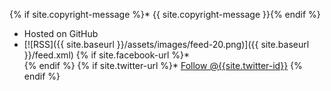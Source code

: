 {% if site.copyright-message %}* {{ site.copyright-message }}{% endif %}
* Hosted on GitHub
* [![RSS]({{ site.baseurl }}/assets/images/feed-20.png)]({{ site.baseurl }}/feed.xml)
{% if site.facebook-url %}* <div class="fb-like" data-href="{{ site.facebook-url }}" data-layout="button" data-action="like" data-show-faces="false" data-share="false"></div>{% endif %}
{% if site.twitter-url %}* <a href="{{site.twitter-url}}" class="twitter-follow-button" data-show-count="false">Follow @{{site.twitter-id}}</a><script async src="//platform.twitter.com/widgets.js" charset="utf-8"></script>
{% endif %}
